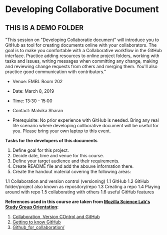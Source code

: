 # Developing Collaborative Document

## THIS IS A DEMO FOLDER 

"This session on "Developing Collaboratie document" will introduce you to GitHub as tool for creating documents online with your collaborators. The goal is to make you comfortable with a Collaborative workflow in the GitHub interface. Practice adding resources to online project folders, working with tasks and issues, writing messages when committing any change, making and reviewing change requests from others and merging them. You'll also practice good communication with contributors."

- Venue: EMBL Room 202
- Date: March 8, 2019
- Time: 13:30 - 15:00
- Contact: Malvika Sharan

- Prerequisite: No prior experience with GitHub is needed. Bring any real life scenario where developing collborative document will be useful for you. Please bring your own laptop to this event.

**Tasks for the developers of this documents**

1. Define goal for this project.
1. Decide date, time and venue for this course.
1. Define your target audience and their requirements.
1. Create README file and add the abouve information there.
1. Create the handout material covering the following areas:

  1.1 Collaboration and version control (versioning)
  1.1 GitHub
  1.2 GitHub folder/project also known as repository/repo
  1.3 Creating a repo
  1.4 Playing around with repo
  1.5 collaborating with others
  1.6 useful GitHub features


**References used in this course are taken from [Mozilla Science Lab's Study Group Orientation](https://mozillascience.github.io/study-group-orientation/):**

1. [Collaboration, Version COntrol and GitHub](https://mozillascience.github.io/study-group-orientation/3.1-collab-vers-github.html)
1. [Getting to know GitHub](https://mozillascience.github.io/study-group-orientation/3.2-know-github.html)
1. [Github_for_collaboration/](http://mozillascience.github.io/working-open-workshop/github_for_collaboration/)
